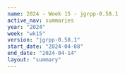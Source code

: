```yaml
---
name: 2024 - Week 15 - jgrpp-0.58.1
active_nav: summaries
year: "2024"
week: "wk15"
version: "jgrpp-0.58.1"
start_date: "2024-04-08"
end_date: "2024-04-14"
layout: "summary"
---
```

